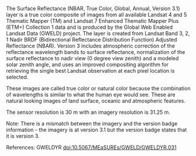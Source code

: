 The Surface Reflectance (NBAR, True Color, Global, Annual, Version 3.1) layer is a true color composite of images from all available Landsat 4 and 5 Thematic Mapper (TM) and Landsat 7 Enhanced Thematic Mapper Plus (ETM+) Collection 1 data and is produced by the Global Web Enabled Landsat Data (GWELD) project. The layer is created from Landsat Band 3, 2, 1 Nadir BRDF (Bidirectional Reflectance Distribution Function) Adjusted Reflectance (NBAR). Version 3 includes atmospheric correction of the reflectance wavelength bands to surface reflectance, normalization of the surface reflectance to nadir view (0 degree view zenith) and a modeled solar zenith angle, and uses an improved compositing algorithm for retrieving the single best Landsat observation at each pixel location is selected.

These images are called true color or natural color because the combination of wavelengths is similar to what the human eye would see. These are natural looking images of land surface, oceanic and atmospheric features.

The sensor resolution is 30 m with an imagery resolution is 31.25 m.

Note: There is a mismatch between the imagery and the version badge information - the imagery is at version 3.1 but the version badge states that it is version 3.

References: GWELDYR [doi:10.5067/MEaSUREs/GWELD/GWELDYR.031](https://doi.org/10.5067/MEaSUREs/GWELD/GWELDYR.031)
